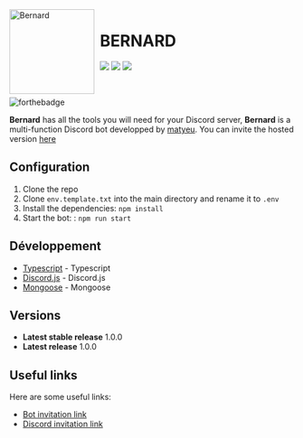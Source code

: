 <img width="150" height="150" align="left" style="float: left; margin: 0 10px 0 0;" alt="Bernard" src="https://cdn.discordapp.com/attachments/937724360725254154/983073875434831872/IMG_1553.JPG">

# BERNARD

[![](https://img.shields.io/discord/983056621716512910.svg?logo=discord&colorB=7289DA)](https://discord.gg/xNSKAkrPUg)
[![](https://img.shields.io/badge/discord.js-v13.0.0-blue.svg?logo=npm)](https://discord.js.org/)
[![](https://img.shields.io/badge/nodejs-16.6.0-green.svg)](https://www.nodejs.org)


<br>

![forthebadge](http://forthebadge.com/images/badges/built-with-love.svg)

**Bernard** has all the tools you will need for your Discord server,
**Bernard** is a multi-function Discord bot developped by [matyeu](https://discord.com/users/916444775861850175). You can invite the hosted version [here](https://discord.com/api/oauth2/authorize?client_id=983074050010144819&permissions=8&scope=bot%20applications.commands)

## Configuration

1. Clone the repo
2. Clone `env.template.txt` into the main directory and rename it to `.env`
3. Install the dependencies: `npm install`
4. Start the bot:  : `npm run start`

## Développement

* [Typescript]() - Typescript
* [Discord.js](https://discord.js.org) - Discord.js
* [Mongoose](https://mongodb.com) - Mongoose

## Versions
* **Latest stable release** 1.0.0
* **Latest release** 1.0.0

## Useful links

Here are some useful links:
* [Bot invitation link](https://discord.com/api/oauth2/authorize?client_id=983074050010144819&permissions=8&scope=bot%20applications.commands)
* [Discord invitation link](https://discord.gg/xNSKAkrPUg)


